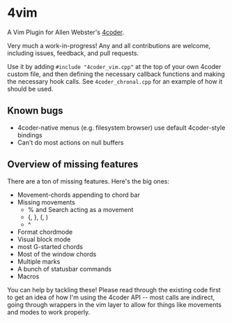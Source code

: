 # 4vim
A Vim Plugin for Allen Webster's [4coder](https://4coder.handmade.network/).

Very much a work-in-progress! Any and all contributions are welcome, including issues, feedback, and pull requests.

Use it by adding `#include "4coder_vim.cpp"` at the top of your own 4coder custom file, and then defining the necessary callback functions and making the necessary hook calls. See `4coder_chronal.cpp` for an example of how it should be used.

## Known bugs
  - 4coder-native menus (e.g. filesystem browser) use default 4coder-style bindings
  - Can't do most actions on null buffers

## Overview of missing features
There are a ton of missing features. Here's the big ones:
- Movement-chords appending to chord bar
- Missing movements
  - % and Search acting as a movement
  - {, }, (, ) 
  - ^
- Format chordmode
- Visual block mode
- most G-started chords
- Most of the window chords
- Multiple marks
- A bunch of statusbar commands
- Macros

You can help by tackling these! Please read through the existing code first to get an idea of how I'm using the 4coder API -- most calls are indirect, going through wrappers in the vim layer to allow for things like movements and modes to work properly.
